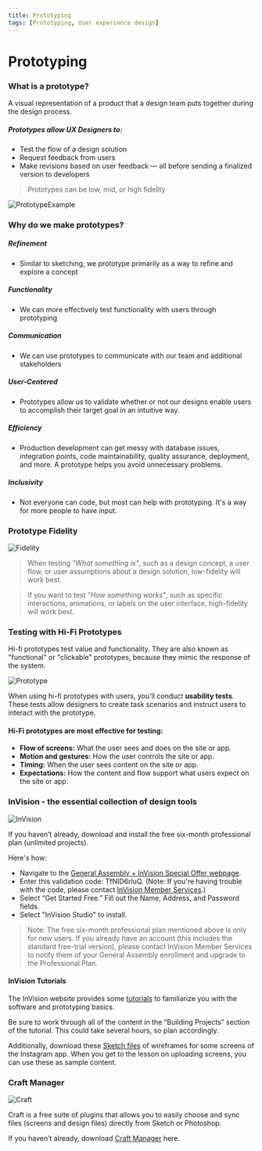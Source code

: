 ```yaml
---
title: Prototyping
tags: [Prototyping, User experience design]
---
```


# Prototyping

### What is a prototype?

A visual representation of a product that a design team puts together during the design process.

##### Prototypes allow UX Designers to:
- Test the flow of a design solution
- Request feedback from users
- Make revisions based on user feedback — all before sending a finalized version to developers

> Prototypes can be low, mid, or high fidelity

![PrototypeExample](https://ga-instruction.s3.amazonaws.com/json/UXD-10-week/assets/week-4/app-screens-prototype.png)

### Why do we make prototypes?
##### Refinement
- Similar to sketching, we prototype primarily as a way to refine and explore a concept
##### Functionality
- We can more effectively test functionality with users through prototyping
##### Communication
- We can use prototypes to communicate with our team and additional stakeholders
##### User-Centered
- Prototypes allow us to validate whether or not our designs enable users to accomplish their target goal in an intuitive way.
##### Efficiency
- Production development can get messy with database issues, integration points, code maintainability, quality assurance, deployment, and more. A prototype helps you avoid unnecessary problems.
##### Inclusivity
- Not everyone can code, but most can help with prototyping. It's a way for more people to have input.

### Prototype Fidelity

![Fidelity](https://ga-instruction.s3.amazonaws.com/json/UXF/assets/unit-4/lesson2%263/lo-fi%20to%20hi-fi.png)

> When testing *"What something is"*, such as a design concept, a user flow, or user assumptions about a design solution, low-fidelity will work best. 

>If you want to test *"How something works"*, such as specific interactions, animations, or labels on the user interface, high-fidelity will work best.

### Testing with Hi-Fi Prototypes
Hi-fi prototypes test value and functionality. They are also known as "functional" or "clickable" prototypes, because they mimic the response of the system.

![Prototype](https://ga-instruction.s3.amazonaws.com/json/UXF/assets/unit-4/lesson2%263/instagram-prototype.gif)

When using hi-fi prototypes with users, you'll conduct <strong>usability tests</strong>. These tests allow designers to create task scenarios and instruct users to interact with the prototype.

#### Hi-Fi prototypes are most effective for testing:
- <strong>Flow of screens:</strong> What the user sees and does on the site or app.
- <strong>Motion and gestures:</strong> How the user controls the site or app.
- <strong>Timing:</strong> When the user sees content on the site or app.
- <strong>Expectations:</strong> How the content and flow support what users expect on the site or app.

### InVision - the essential collection of design tools

![InVision](https://ga-instruction.s3.amazonaws.com/json/VIS-10-week/assets/week-2/invision-logo%202.png)

If you haven’t already, download and install the free six-month professional plan (unlimited projects).

Here's how:
- Navigate to the [General Assembly + InVision Special Offer webpage](https://www.invisionapp.com/generalassembly).
- Enter this validation code: TfNID6rluQ. (Note: If you're having trouble with the code, please contact [InVision Member Services](https://support.invisionapp.com/hc/en-us/requests/new).)
- Select “Get Started Free.” Fill out the Name, Address, and Password fields.
- Select "InVision Studio" to install.

> Note: The free six-month professional plan mentioned above is only for new users. If you already have an account (this includes the standard free-trial version), please contact InVision Member Services to notify them of your General Assembly enrollment and upgrade to the Professional Plan.

#### InVision Tutorials
The InVision website provides some [tutorials](https://support.invisionapp.com/hc/en-us/articles/115000638763) to familiarize you with the software and prototyping basics.

Be sure to work through all of the content in the “Building Projects” section of the tutorial. This could take several hours, so plan accordingly.

Additionally, download these [Sketch files](https://ga-instruction.s3.amazonaws.com/json/UXF/assets/unit-4/lesson2%263/instagram-mobile.sketch) of wireframes for some screens of the Instagram app. When you get to the lesson on uploading screens, you can use these as sample content.

### Craft Manager
![Craft](https://ga-instruction.s3.amazonaws.com/json/UXF/assets/unit-4/lesson2%263/craft-plugins-logo%202.jpeg)

Craft is a free suite of plugins that allows you to easily choose and sync files (screens and design files) directly from Sketch or Photoshop.

If you haven’t already, download [Craft Manager](https://www.invisionapp.com/labs) here.